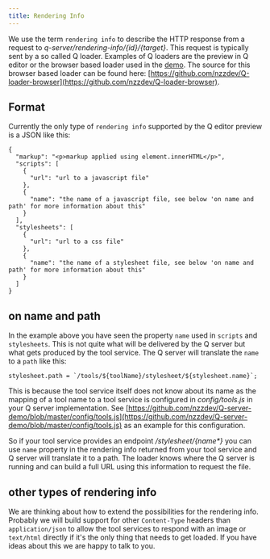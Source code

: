 ```yaml
---
title: Rendering Info
---
```


We use the term `rendering info` to describe the HTTP response from a request to _q-server/rendering-info/{id}/{target}_. This request is typically sent by a so called Q loader. Examples of Q loaders are the preview in Q editor or the browser based loader used in the [demo](https://q-demo.st.nzz.ch). The source for this browser based loader can be found here: [https://github.com/nzzdev/Q-loader-browser](https://github.com/nzzdev/Q-loader-browser).

## Format
Currently the only type of `rendering info` supported by the Q editor preview is a JSON like this:
```
{
  "markup": "<p>markup applied using element.innerHTML</p>",
  "scripts": [
    {
      "url": "url to a javascript file"
    },
    {
      "name": "the name of a javascript file, see below 'on name and path' for more information about this"
    }
  ],
  "stylesheets": [
    {
      "url": "url to a css file"
    },
    {
      "name": "the name of a stylesheet file, see below 'on name and path' for more information about this"
    }
  ]
}
```

## on name and path
In the example above you have seen the property `name` used in `scripts` and `stylesheets`. This is not quite what will be delivered by the Q server but what gets produced by the tool service. The Q server will translate the `name` to a `path` like this:
```
stylesheet.path = `/tools/${toolName}/stylesheet/${stylesheet.name}`;
```

This is because the tool service itself does not know about its name as the mapping of a tool name to a tool service is configured in _config/tools.js_ in your Q server implementation. See [https://github.com/nzzdev/Q-server-demo/blob/master/config/tools.js](https://github.com/nzzdev/Q-server-demo/blob/master/config/tools.js) as an example for this configuration.

So if your tool service provides an endpoint _/stylesheet/{name*}_ you can use `name` property in the rendering info returned from your tool service and Q server will translate it to a path. The loader knows where the Q server is running and can build a full URL using this information to request the file.

## other types of rendering info
We are thinking about how to extend the possibilities for the rendering info. Probably we will build support for other `Content-Type` headers than `application/json` to allow the tool services to respond with an image or `text/html` directly if it's the only thing that needs to get loaded. If you have ideas about this we are happy to talk to you.

